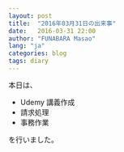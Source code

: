 ```yaml
---
layout: post
title:  "2016年03月31日の出来事"
date:   2016-03-31 22:00
author: "FUNABARA Masao"
lang: "ja"
categories: blog
tags: diary
---
```


本日は、

* Udemy 講義作成
* 請求処理
* 事務作業

を行いました。
